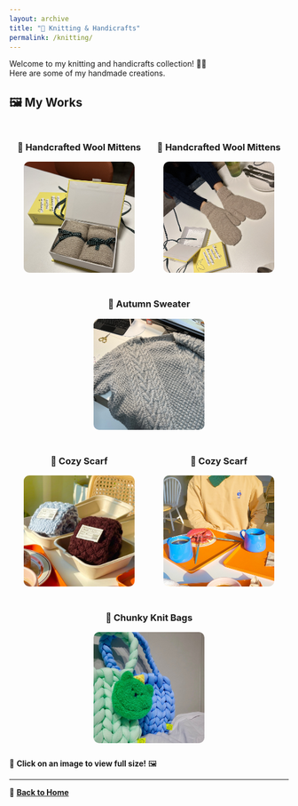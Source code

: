 ```yaml
---
layout: archive
title: "🧶 Knitting & Handicrafts"
permalink: /knitting/
---
```



Welcome to my knitting and handicrafts collection! 🏡✨  
Here are some of my handmade creations.  

## 🖼️ My Works

<div style="display: flex; justify-content: space-around; flex-wrap: wrap;">

  <div style="text-align: center; margin: 10px;">
    <h3>🌿 Handcrafted Wool Mittens</h3>
    <a href="../images/knitting/knitting_1_glob_1.jpg" target="_blank">
      <img src="../images/knitting/knitting_1_glob_1.jpg" alt="Scarf" style="width: 200px; height: 200px; object-fit: cover; object-position: center; border-radius: 10px;">
    </a>
  </div>

  <div style="text-align: center; margin: 10px;">
    <h3>🌿 Handcrafted Wool Mittens</h3>
    <a href="../images/knitting/knitting_1_glob_0.JPG" target="_blank">
      <img src="../images/knitting/knitting_1_glob_0.JPG" alt="Fox Plushie" style="width: 200px; height: 200px; object-fit: cover; object-position: center; border-radius: 10px;">
    </a>
  </div>

  <div style="text-align: center; margin: 10px;">
    <h3>🍂 Autumn Sweater</h3>
    <a href="../images/knitting/knitting_0_sweater.JPG" target="_blank">
      <img src="../images/knitting/knitting_0_sweater.JPG" alt="Sweater" style="width: 200px; height: 200px; object-fit: cover; object-position: center; border-radius: 10px;">
    </a>
  </div>

</div>

<div style="display: flex; justify-content: space-around; flex-wrap: wrap;">
  <div style="text-align: center; margin: 10px;">
    <h3>🧣 Cozy Scarf</h3>
    <a href="../images/knitting/knitting_2_sacrf_0.JPG" target="_blank">
      <img src="../images/knitting/knitting_2_sacrf_0.JPG" alt="Scarf" style="width: 200px; height: 200px; object-fit: cover; object-position: center; border-radius: 10px;">
    </a>
  </div>

  <div style="text-align: center; margin: 10px;">
    <h3>🧣 Cozy Scarf</h3>
    <a href="../images/knitting/knitting_2_sacrf_1.jpg" target="_blank">
      <img src="../images/knitting/knitting_2_sacrf_1.jpg" alt="Fox Plushie" style="width: 200px; height: 200px; object-fit: cover; object-position: center; border-radius: 10px;">
    </a>
  </div>

  <div style="text-align: center; margin: 10px;">
    <h3>🎒 Chunky Knit Bags </h3>
    <a href="../images/knitting/knitting_3_bag.JPG" target="_blank">
      <img src="../images/knitting/knitting_3_bag.JPG" alt="Sweater" style="width: 200px; height: 200px; object-fit: cover; object-position: center; border-radius: 10px;">
    </a>
  </div>
</div>


📌 **Click on an image to view full size!** 🖼️

---

📍 **[Back to Home](/)**

